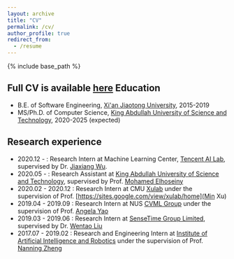 ```yaml
---
layout: archive
title: "CV"
permalink: /cv/
author_profile: true
redirect_from:
  - /resume
---
```


{% include base_path %}

Full CV is available [here]()
Education
---
* B.E. of Software Engineering, [Xi'an Jiaotong University](http://en.xjtu.edu.cn/), 2015-2019
* MS/Ph.D. of Computer Science, [King Abdullah University of Science and Technology](https://www.kaust.edu.sa/en), 2020-2025 (expected)

Research experience
---
* 2020.12 - : Research Intern at Machine Learning Center, [Tencent AI Lab](https://ai.tencent.com/ailab/en/index), supervised by Dr. [Jiaxiang Wu](https://scholar.google.com/citations?user=puazh38AAAAJ&hl=en).
* 2020.05 - : Research Assistant at [King Abdullah University of Science and Technology](https://www.kaust.edu.sa/en), supervised by Prof. [Mohamed Elhoseiny](http://www.mohamed-elhoseiny.com/)
* 2020.02 - 2020.12 : Research Intern at CMU [Xulab](https://xulabs.github.io/) under the supervision of Prof. [https://sites.google.com/view/xulab/home](Min Xu)
* 2019.04 - 2019.09 : Research Intern at NUS [CVML Group](https://sites.google.com/comp.nus.edu.sg/cvml/about-us?authuser=0) under the supervision of Prof. [Angela Yao](https://sites.google.com/comp.nus.edu.sg/ayao/home)
* 2019.03 - 2019.06 : Research Intern at [SenseTime Group Limited](https://www.sensetime.com/en), supervised by Dr. [Wentao Liu](https://scholar.google.com/citations?user=KZn9NWEAAAAJ&hl=zh-CN)
* 2017.07 - 2019.02 : Research and Engineering Intern at [Institute of Artificial Intelligence and Robotics](http://www.aiar.xjtu.edu.cn/) under the supervision of Prof. [Nanning Zheng](https://scholar.google.com.hk/citations?user=iqMe3p8AAAAJ&hl=zh-CN)
